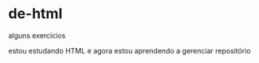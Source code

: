 # de-html
 alguns exercícios 

 estou estudando HTML e agora estou aprendendo a gerenciar repositório

